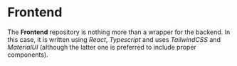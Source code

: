 # Frontend

The **Frontend** repository is nothing more than a wrapper for the backend. In this case, it is written using *React*, *Typescript* and uses *TailwindCSS* and *MaterialUI* (although the latter one is preferred to include proper components). 
